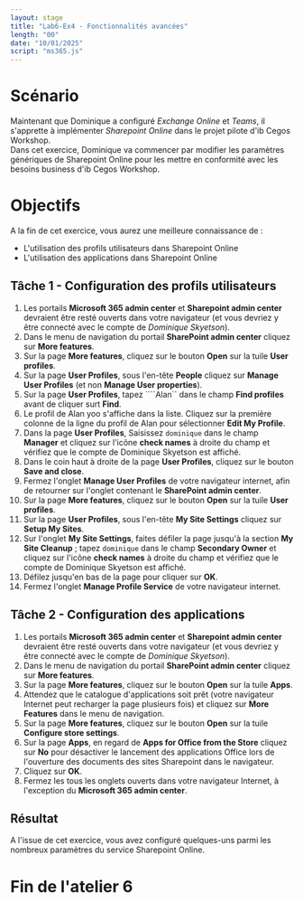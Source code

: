 ```yaml
---
layout: stage
title: "Lab6-Ex4 - Fonctionnalités avancées"
length: "00"
date: "10/01/2025"
script: "ms365.js"
---
```

# Scénario
Maintenant que Dominique a configuré *Exchange Online* et *Teams*, il s'apprette à implémenter *Sharepoint Online* dans le projet pilote d'ib Cegos Workshop.  
Dans cet exercice, Dominique va commencer par modifier les paramètres génériques de Sharepoint Online pour les mettre en conformité avec les besoins business d'ib Cegos Workshop.

# Objectifs
A la fin de cet exercice, vous aurez une meilleure connaissance de :
- L'utilisation des profils utilisateurs dans Sharepoint Online
- L'utilisation des applications dans Sharepoint Online

## Tâche 1 - Configuration des profils utilisateurs
1. Les portails **Microsoft 365 admin center** et **Sharepoint admin center** devraient être resté ouverts dans votre navigateur (et vous devriez y être connecté avec le compte de *Dominique Skyetson*).
1. Dans le menu de navigation du portail **SharePoint admin center** cliquez sur **More features**.
1. Sur la page **More features**, cliquez sur le bouton **Open** sur la tuile **User profiles**.
1. Sur la page **User Profiles**, sous l'en-tête **People** cliquez sur **Manage User Profiles** (et non **Manage User properties**).
1. Sur la page **User Profiles**, tapez ````Alan`` dans le champ **Find profiles** avant de cliquer surt **Find**.
1. Le profil de Alan yoo s'affiche dans la liste. Cliquez sur la première colonne de la ligne du profil de Alan pour sélectionner **Edit My Profile**.
1. Dans la page **User Profiles**, Saisissez ```dominique``` dans le champ **Manager** et cliquez sur l'icône **check names** à droite du champ et vérifiez que le compte de Dominique Skyetson est affiché.
1. Dans le coin haut à droite de la page **User Profiles**, cliquez sur le bouton **Save and close**.
1. Fermez l'onglet **Manage User Profiles** de votre navigateur internet, afin de retourner sur l'onglet contenant le **SharePoint admin center**.
1. Sur la page **More features**, cliquez sur le bouton **Open** sur la tuile **User profiles**.
1. Sur la page **User Profiles**, sous l'en-tête **My Site Settings** cliquez sur **Setup My Sites**.
1. Sur l'onglet **My Site Settings**, faites défiler la page jusqu'à la section **My Site Cleanup** ; tapez ```dominique``` dans le champ **Secondary Owner** et cliquez sur l'icône **check names** à droite du champ et vérifiez que le compte de Dominique Skyetson est affiché.
1. Défilez jusqu'en bas de la page pour cliquer sur **OK**.
1. Fermez l'onglet **Manage Profile Service** de votre navigateur internet.

## Tâche 2 - Configuration des applications
1. Les portails **Microsoft 365 admin center** et **Sharepoint admin center** devraient être resté ouverts dans votre navigateur (et vous devriez y être connecté avec le compte de *Dominique Skyetson*).
1. Dans le menu de navigation du portail **SharePoint admin center** cliquez sur **More features**.
1. Sur la page **More features**, cliquez sur le bouton **Open** sur la tuile **Apps**.
1. Attendez que le catalogue d'applications soit prêt (votre navigateur Internet peut recharger la page plusieurs fois) et cliquez sur **More Features** dans le menu de navigation.
1. Sur la page **More features**, cliquez sur le bouton **Open** sur la tuile **Configure store settings**.
1. Sur la page **Apps**, en regard de **Apps for Office from the Store** cliquez sur **No** pour désactiver le lancement des applications Office lors de l'ouverture des documents des sites Sharepoint dans le navigateur.
1. Cliquez sur **OK**.
1. Fermez les tous les onglets ouverts dans votre navigateur Internet, à l'exception du **Microsoft 365 admin center**.

## Résultat
A l'issue de cet exercice, vous avez configuré quelques-uns parmi les nombreux paramètres du service Sharepoint Online.

# Fin de l'atelier 6